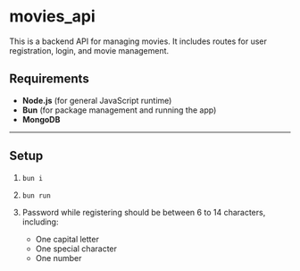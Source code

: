 # movies_api

This is a backend API for managing movies. It includes routes for user registration, login, and movie management.

## Requirements

- **Node.js** (for general JavaScript runtime)
- **Bun** (for package management and running the app)
- **MongoDB** 

---

## Setup

1. `bun i`
2. `bun run`

3. Password while registering should be between 6 to 14 characters, including:
   - One capital letter
   - One special character
   - One number
